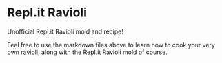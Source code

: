 # Repl.it Ravioli
Unofficial Repl.it Ravioli mold and recipe!

Feel free to use the markdown files above to learn how to cook your very own ravioli, along with the Repl.it Ravioli mold of course.
